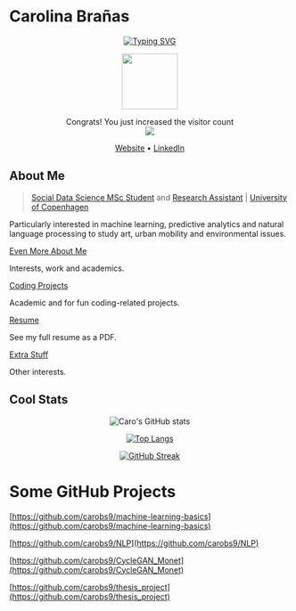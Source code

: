# Carolina Brañas

<!-- SOURCE: https://github.com/drkostas/drkostas/blob/main/README.md?plain=1 -->
<p align="center">
<a href="https://github.com/carobs9">
    <img src="https://readme-typing-svg.demolab.com?font=Georgia&size=18&duration=2000&pause=100&multiline=true&width=500&height=80&lines=Carolina+Branas;RA+%7C+Student;+%7C" alt="Typing SVG" />
</a>
<br/> 

<div id="header" align="center">
  <img src="https://i.giphy.com/media/v1.Y2lkPTc5MGI3NjExdHJqOTB0dWkxZGIwMnhiNmx0OXcyYXY0N3c2MzlxemljemtoMmF2aiZlcD12MV9pbnRlcm5hbF9naWZfYnlfaWQmY3Q9Zw/ji6zzUZwNIuLS/giphy.gif" width="100"/>
</div>

<p align="center"> 
  Congrats! You just increased the visitor count<br>
  <img src="https://profile-counter.glitch.me/carobs9/count.svg" />
</p>

<p align="center">
  <a href="https://chocolate-point-2c8.notion.site/Carolina-Bra-as-df7a7c372d3d4d4088bcbd8430ff6889?pvs=4">Website</a> •
  <a href="https://www.linkedin.com/in/carolinabranas/">LinkedIn</a>
</p>

<!--  
<div id="badges" align="center">
  <a href="https://www.linkedin.com/in/carolinabranas/">
    <img src="https://img.shields.io/badge/LinkedIn-blue?style=for-the-badge&logo=linkedin&logoColor=white" alt="LinkedIn Badge"/>
  </a>
<a href="https://chocolate-point-2c8.notion.site/Carolina-Bra-as-df7a7c372d3d4d4088bcbd8430ff6889?pvs=4">
    <img src="https://img.shields.io/badge/Website-carobs9-red?style=flat-square">
</a> 
</div>
-->

## About Me

> [Social Data Science MSc Student](https://studies.ku.dk/masters/social-data-science/) and [Research Assistant](https://www.economics.ku.dk/research/externally-funded-research_new/shocking-religion/) | [University of Copenhagen](https://www.ku.dk/english/)
> 

Particularly interested in machine learning, predictive analytics and natural language processing to study art, urban mobility and environmental issues.


[Even More About Me](https://chocolate-point-2c8.notion.site/About-Me-c65d19114e644391acf0beefd37d1880)

Interests, work and academics.

[Coding Projects](https://chocolate-point-2c8.notion.site/Coding-Projects-081b64771ead4574883b2ee3d90cd4b0)

Academic and for fun coding-related projects. 

[Resume](https://chocolate-point-2c8.notion.site/Resume-2817f565dc1f4379869e4d8e44e91503)

See my full resume as a PDF.

[Extra Stuff](https://chocolate-point-2c8.notion.site/Extra-Stuff-f6c06104dfb84999b7fd83c148dcfda0)

Other interests.


## Cool Stats 
<!--SOURCE for the great looking stats layout: https://github.com/anuraghazra/github-readme-stats -->
<!--SOURCE for the great looking GitHub Streak layout: https://git.io/streak-stats -->
<div align="center">

![Caro's GitHub stats](https://github-readme-stats.vercel.app/api?username=carobs9&show_icons=true&theme=tokyonight)

[![Top Langs](https://github-readme-stats.vercel.app/api/top-langs/?username=carobs9&theme=tokyonight)](https://github.com/anuraghazra/github-readme-stats)

[![GitHub Streak](https://github-readme-streak-stats.herokuapp.com?user=carobs9&theme=tokyonight&hide_border=true&exclude_days=Sun%2CSat)](https://git.io/streak-stats)

</div>


# Some GitHub Projects

[https://github.com/carobs9/machine-learning-basics](https://github.com/carobs9/machine-learning-basics)

[https://github.com/carobs9/NLP](https://github.com/carobs9/NLP)

[https://github.com/carobs9/CycleGAN_Monet](https://github.com/carobs9/CycleGAN_Monet)

[https://github.com/carobs9/thesis_project](https://github.com/carobs9/thesis_project)




